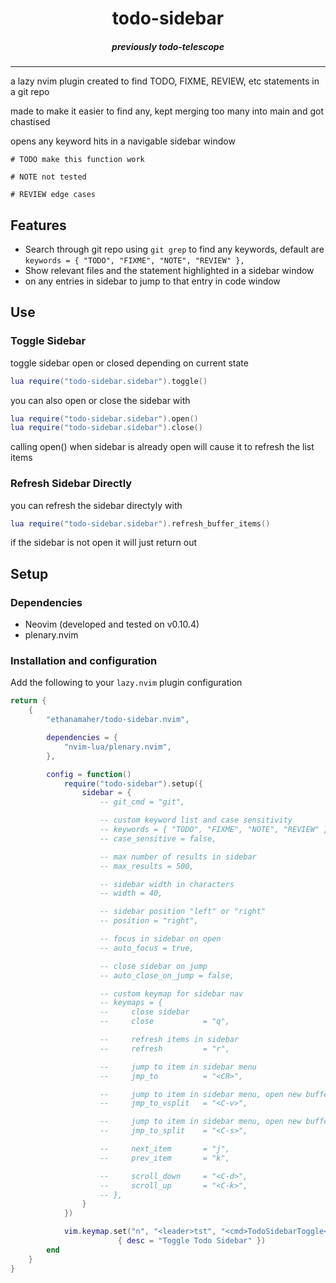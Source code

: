 <div align="center">

# todo-sidebar
##### previously todo-telescope
</div>

---

a lazy nvim plugin created to find TODO, FIXME, REVIEW, etc statements in a git repo

made to make it easier to find any, kept merging too many into main and got chastised

opens any keyword hits in a navigable sidebar window
```
# TODO make this function work

# NOTE not tested

# REVIEW edge cases
```

## Features
* Search through git repo using `git grep` to find any keywords, default are `keywords = { "TODO", "FIXME", "NOTE", "REVIEW" },`
* Show relevant files and the statement highlighted in a sidebar window
* <CR> on any entries in sidebar to jump to that entry in code window



## Use



### Toggle Sidebar
toggle sidebar open or closed depending on current state
```lua
lua require("todo-sidebar.sidebar").toggle()
```

you can also open or close the sidebar with
```lua
lua require("todo-sidebar.sidebar").open()
lua require("todo-sidebar.sidebar").close()
```
calling open() when sidebar is already open will cause it to refresh the list items



### Refresh Sidebar Directly
you can refresh the sidebar directyly with
```lua
lua require("todo-sidebar.sidebar").refresh_buffer_items()
```
if the sidebar is not open it will just return out


## Setup


### Dependencies
* Neovim (developed and tested on v0.10.4)
* plenary.nvim


### Installation and configuration
Add the following to your `lazy.nvim` plugin configuration
```lua
return {
    {
        "ethanamaher/todo-sidebar.nvim",

        dependencies = {
            "nvim-lua/plenary.nvim",
        },

        config = function()
            require("todo-sidebar").setup({
                sidebar = {
                    -- git_cmd = "git",

                    -- custom keyword list and case sensitivity
                    -- keywords = { "TODO", "FIXME", "NOTE", "REVIEW" },
                    -- case_sensitive = false,

                    -- max number of results in sidebar
                    -- max_results = 500,

                    -- sidebar width in characters
                    -- width = 40,

                    -- sidebar position "left" or "right"
                    -- position = "right",

                    -- focus in sidebar on open
                    -- auto_focus = true,

                    -- close sidebar on jump
                    -- auto_close_on_jump = false,

                    -- custom keymap for sidebar nav
                    -- keymaps = {
                    --     close sidebar
                    --     close           = "q",

                    --     refresh items in sidebar
                    --     refresh         = "r",

                    --     jump to item in sidebar menu
                    --     jmp_to          = "<CR>",

                    --     jump to item in sidebar menu, open new buffer in vsplit
                    --     jmp_to_vsplit   = "<C-v>",

                    --     jump to item in sidebar menu, open new buffer in split
                    --     jmp_to_split    = "<C-s>",

                    --     next_item       = "j",
                    --     prev_item       = "k",

                    --     scroll_down     = "<C-d>",
                    --     scroll_up       = "<C-k>",
                    -- },
                }
            })

            vim.keymap.set("n", "<leader>tst", "<cmd>TodoSidebarToggle<CR>",
                        { desc = "Toggle Todo Sidebar" })
        end
    }
}
```
